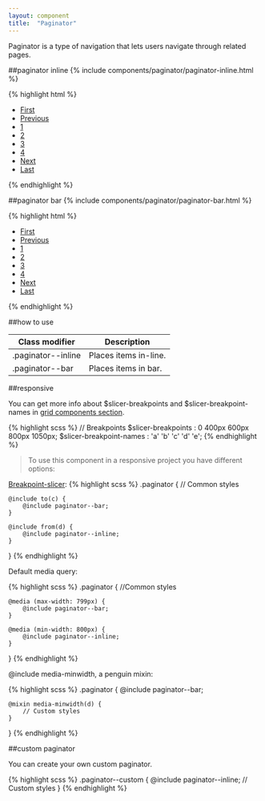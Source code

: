 ```yaml
---
layout: component
title:  "Paginator"
---
```


Paginator is a type of navigation that lets users navigate through related pages.

##paginator inline
{% include components/paginator/paginator-inline.html %}

{% highlight html %}
<ul class="paginator paginator--inline">
    <li class="paginator__item">
        <a href="#" class="paginator__link">First</a>
    </li>
    <li class="paginator__item">
        <a href="#" class="paginator__link">Previous</a>
    </li>
    <li class="paginator__item paginator__item--selected">
        <a href="#" class="paginator__link">1</a>
    </li>
    <li class="paginator__item">
        <a href="#" class="paginator__link">2</a>
    </li>
    <li class="paginator__item">
        <a href="#" class="paginator__link">3</a>
    </li>
    <li class="paginator__item">
        <a href="#" class="paginator__link">4</a>
    </li>
    <li class="paginator__item">
        <a href="#" class="paginator__link">Next</a>
    </li>
    <li class="paginator__item">
        <a href="#" class="paginator__link">Last</a>
    </li>
</ul>
{% endhighlight %}


##paginator bar
{% include components/paginator/paginator-bar.html %}

{% highlight html %}
<ul class="paginator paginator--bar">
    <li class="paginator__item">
        <a href="#" class="paginator__link">First</a>
    </li>
    <li class="paginator__item">
        <a href="#" class="paginator__link">Previous</a>
    </li>
    <li class="paginator__item paginator__item--selected">
        <a href="#" class="paginator__link">1</a>
    </li>
    <li class="paginator__item">
        <a href="#" class="paginator__link">2</a>
    </li>
    <li class="paginator__item">
        <a href="#" class="paginator__link">3</a>
    </li>
    <li class="paginator__item">
        <a href="#" class="paginator__link">4</a>
    </li>
    <li class="paginator__item">
        <a href="#" class="paginator__link">Next</a>
    </li>
    <li class="paginator__item">
        <a href="#" class="paginator__link">Last</a>
    </li>
</ul>
{% endhighlight %}


##how to use

| Class modifier     | Description           |
|--------------------|-----------------------|
| .paginator--inline | Places items in-line. |
| .paginator--bar    | Places items in bar.  |


##responsive

You can get more info about $slicer-breakpoints and $slicer-breakpoint-names in [grid components section](../grid/).

{% highlight scss %}
// Breakpoints
$slicer-breakpoints       : 0   400px   600px   800px   1050px;
$slicer-breakpoint-names  :  'a'     'b'     'c'     'd'      'e';
{% endhighlight %}



> To use this component in a responsive project you have different options:

[Breakpoint-slicer](https://github.com/lolmaus/breakpoint-slicer):
{% highlight scss %}
.paginator {
    // Common styles

    @include to(c) {
        @include paginator--bar;
    }

    @include from(d) {
        @include paginator--inline;
    }

}
{% endhighlight %}


Default media query:

{% highlight scss %}
.paginator {
    //Common styles

    @media (max-width: 799px) {
        @include paginator--bar;
    }

    @media (min-width: 800px) {
        @include paginator--inline;
    }

}
{% endhighlight %}

@include media-minwidth, a penguin mixin:

{% highlight scss %}
.paginator {
    @include paginator--bar;

    @mixin media-minwidth(d) {
        // Custom styles
    }
}
{% endhighlight %}

##custom paginator

You can create your own custom paginator.

{% highlight scss %}
.paginator--custom {
    @include paginator--inline;
    // Custom styles
}
{% endhighlight %}
